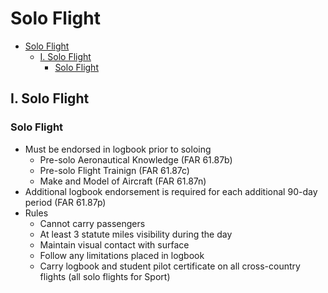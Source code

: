 # Solo Flight

- [Solo Flight](#solo-flight)
  - [I. Solo Flight](#i-solo-flight)
    - [Solo Flight](#solo-flight-1)

## I. Solo Flight

### Solo Flight
* Must be endorsed in logbook prior to soloing
  * Pre-solo Aeronautical Knowledge (FAR 61.87b)
  * Pre-solo Flight Trainign (FAR 61.87c)
  * Make and Model of Aircraft (FAR 61.87n)
* Additional logbook endorsement is required for each additional 90-day period (FAR 61.87p)
* Rules
  * Cannot carry passengers
  * At least 3 statute miles visibility during the day
  * Maintain visual contact with surface
  * Follow any limitations placed in logbook
  * Carry logbook and student pilot certificate on all cross-country flights (all solo flights for Sport)
